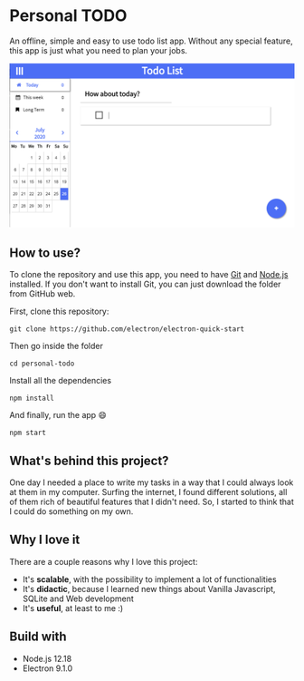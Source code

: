 # Personal TODO
An offline, simple and easy to use todo list app.
Without any special feature, this app is just what you need to plan your jobs.

![](https://github.com/AndreaRe9/personal-todo-list/blob/master/image.png)

## How to use?
To clone the repository and use this app, you need to have [Git](https://git-scm.com/) and [Node.js](https://nodejs.org/en/download/) installed. If you don't want to install Git, you can just download the folder from GitHub web.

First, clone this repository:
```
git clone https://github.com/electron/electron-quick-start
```
Then go inside the folder
```
cd personal-todo
```
Install all the dependencies
```
npm install
```
And finally, run the app :smile:
```
npm start
```

## What's behind this project?

One day I needed a place to write my tasks in a way that I could always look at them in my computer. Surfing the internet, I found different solutions, all of them rich of beautiful features that I didn't need. So, I started to think that I could do something on my own.

## Why I love it

There are a couple reasons why I love this project:
* It's **scalable**, with the possibility to implement a lot of functionalities
* It's **didactic**, because I learned new things about Vanilla Javascript, SQLite and Web development
* It's **useful**, at least to me :)

## Build with
* Node.js 12.18
* Electron 9.1.0

